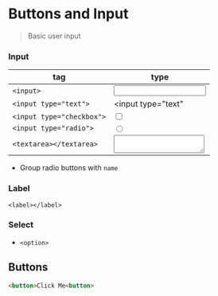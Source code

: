 Buttons and Input
===

> Basic user input

### Input

tag     | type
---|---
`<input>` | <input>
`<input type="text">` | <input type="text"
`<input type="checkbox">` | <input type="checkbox">
`<input type="radio">` | <input type="radio">
`<textarea></textarea>` | <textarea></textarea>

* Group radio buttons with `name`

### Label

`<label></label>`

### Select

* `<option>`

## Buttons

```html
<button>Click Me<button>
```